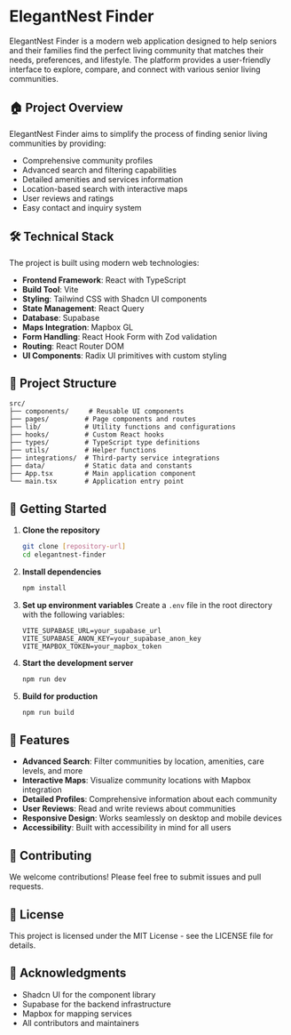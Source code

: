 # ElegantNest Finder

ElegantNest Finder is a modern web application designed to help seniors and their families find the perfect living community that matches their needs, preferences, and lifestyle. The platform provides a user-friendly interface to explore, compare, and connect with various senior living communities.

## 🏠 Project Overview

ElegantNest Finder aims to simplify the process of finding senior living communities by providing:
- Comprehensive community profiles
- Advanced search and filtering capabilities
- Detailed amenities and services information
- Location-based search with interactive maps
- User reviews and ratings
- Easy contact and inquiry system

## 🛠️ Technical Stack

The project is built using modern web technologies:

- **Frontend Framework**: React with TypeScript
- **Build Tool**: Vite
- **Styling**: Tailwind CSS with Shadcn UI components
- **State Management**: React Query
- **Database**: Supabase
- **Maps Integration**: Mapbox GL
- **Form Handling**: React Hook Form with Zod validation
- **Routing**: React Router DOM
- **UI Components**: Radix UI primitives with custom styling

## 📁 Project Structure

```
src/
├── components/     # Reusable UI components
├── pages/         # Page components and routes
├── lib/           # Utility functions and configurations
├── hooks/         # Custom React hooks
├── types/         # TypeScript type definitions
├── utils/         # Helper functions
├── integrations/  # Third-party service integrations
├── data/          # Static data and constants
├── App.tsx        # Main application component
└── main.tsx       # Application entry point
```

## 🚀 Getting Started

1. **Clone the repository**
   ```bash
   git clone [repository-url]
   cd elegantnest-finder
   ```

2. **Install dependencies**
   ```bash
   npm install
   ```

3. **Set up environment variables**
   Create a `.env` file in the root directory with the following variables:
   ```
   VITE_SUPABASE_URL=your_supabase_url
   VITE_SUPABASE_ANON_KEY=your_supabase_anon_key
   VITE_MAPBOX_TOKEN=your_mapbox_token
   ```

4. **Start the development server**
   ```bash
   npm run dev
   ```

5. **Build for production**
   ```bash
   npm run build
   ```

## 🎯 Features

- **Advanced Search**: Filter communities by location, amenities, care levels, and more
- **Interactive Maps**: Visualize community locations with Mapbox integration
- **Detailed Profiles**: Comprehensive information about each community
- **User Reviews**: Read and write reviews about communities
- **Responsive Design**: Works seamlessly on desktop and mobile devices
- **Accessibility**: Built with accessibility in mind for all users

## 🤝 Contributing

We welcome contributions! Please feel free to submit issues and pull requests.

## 📝 License

This project is licensed under the MIT License - see the LICENSE file for details.

## 🙏 Acknowledgments

- Shadcn UI for the component library
- Supabase for the backend infrastructure
- Mapbox for mapping services
- All contributors and maintainers
